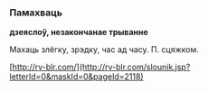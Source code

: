 ### Памахваць
**дзеяслоў, незакончанае трыванне**

Махаць злёгку, зрэдку, час ад часу. П. сцяжком.

<a rel="author">[http://rv-blr.com/](http://rv-blr.com/slounik.jsp?letterId=0&maskId=0&pageId=2118)</a>
